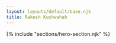 ```yaml
---
layout: layouts/default/base.njk
title: Rakesh Kushwahah
---
```


{% include "sections/hero-section.njk" %}